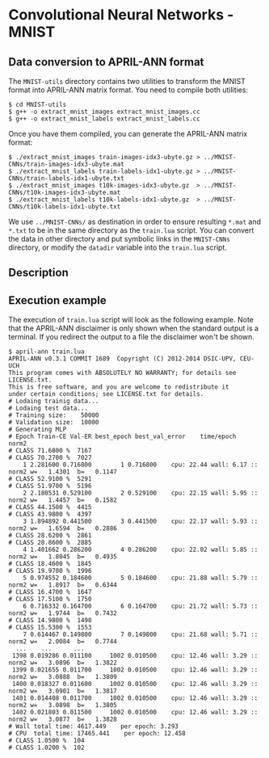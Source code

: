 Convolutional Neural Networks - MNIST
=====================================

Data conversion to APRIL-ANN format
-----------------------------------

The `MNIST-utils` directory contains two utilities to transform the MNIST format into
APRIL-ANN matrix format. You need to compile both utilities:

```
$ cd MNIST-utils
$ g++ -o extract_mnist_images extract_mnist_images.cc
$ g++ -o extract_mnist_labels extract_mnist_labels.cc
```

Once you have them compiled, you can generate the APRIL-ANN matrix format:

```
$ ./extract_mnist_images train-images-idx3-ubyte.gz > ../MNIST-CNNs/train-images-idx3-ubyte.mat
$ ./extract_mnist_labels train-labels-idx1-ubyte.gz > ../MNIST-CNNs/train-labels-idx1-ubyte.txt
$ ./extract_mnist_images t10k-images-idx3-ubyte.gz  > ../MNIST-CNNs/t10k-images-idx3-ubyte.mat
$ ./extract_mnist_labels t10k-labels-idx1-ubyte.gz  > ../MNIST-CNNs/t10k-labels-idx1-ubyte.txt
```

We use `../MNIST-CNNs/` as destination in order to ensure resulting `*.mat` and
`*.txt` to be in the same directory as the `train.lua` script. You can convert
the data in other directory and put symbolic links in the `MNIST-CNNs`
directory, or modify the `datadir` variable into the `train.lua` script.

Description
-----------



Execution example
-----------------

The execution of `train.lua` script will look as the following example. Note
that the APRIL-ANN disclaimer is only shown when the standard output is a
terminal. If you redirect the output to a file the disclaimer won't be shown.

```
$ april-ann train.lua
APRIL-ANN v0.3.1 COMMIT 1689  Copyright (C) 2012-2014 DSIC-UPV, CEU-UCH
This program comes with ABSOLUTELY NO WARRANTY; for details see LICENSE.txt.
This is free software, and you are welcome to redistribute it
under certain conditions; see LICENSE.txt for details.
# Lodaing trainig data...
# Lodaing test data...
# Training size:    50000
# Validation size:  10000
# Generating MLP
# Epoch Train-CE Val-ER best_epoch best_val_error    time/epoch    norm2
# CLASS 71.6800 %  7167
# CLASS 70.2700 %  7027
    1 2.281600 0.716800        1 0.716800    cpu: 22.44 wall: 6.17 :: norm2 w=   1.4301  b=   0.1147
# CLASS 52.9100 %  5291
# CLASS 51.9700 %  5196
    2 2.180531 0.529100        2 0.529100    cpu: 22.15 wall: 5.95 :: norm2 w=   1.4457  b=   0.1582
# CLASS 44.1500 %  4415
# CLASS 43.9800 %  4397
    3 1.894892 0.441500        3 0.441500    cpu: 22.17 wall: 5.93 :: norm2 w=   1.6594  b=   0.2886
# CLASS 28.6200 %  2861
# CLASS 28.8600 %  2885
    4 1.401662 0.286200        4 0.286200    cpu: 22.02 wall: 5.85 :: norm2 w=   1.8045  b=   0.4935
# CLASS 18.4600 %  1845
# CLASS 19.9700 %  1996
    5 0.974552 0.184600        5 0.184600    cpu: 21.88 wall: 5.79 :: norm2 w=   1.8917  b=   0.6344
# CLASS 16.4700 %  1647
# CLASS 17.5100 %  1750
    6 0.716332 0.164700        6 0.164700    cpu: 21.72 wall: 5.73 :: norm2 w=   1.9744  b=   0.7432
# CLASS 14.9800 %  1498
# CLASS 15.5300 %  1553
    7 0.614467 0.149800        7 0.149800    cpu: 21.68 wall: 5.71 :: norm2 w=   2.0084  b=   0.7744
  ...    ...      ...
 1398 0.019286 0.011100     1002 0.010500    cpu: 12.46 wall: 3.29 :: norm2 w=   3.0896  b=   1.3822
 1399 0.021655 0.011700     1002 0.010500    cpu: 12.46 wall: 3.29 :: norm2 w=   3.0888  b=   1.3809
 1400 0.018327 0.011600     1002 0.010500    cpu: 12.46 wall: 3.29 :: norm2 w=   3.0901  b=   1.3817
 1401 0.014408 0.011700     1002 0.010500    cpu: 12.46 wall: 3.29 :: norm2 w=   3.0898  b=   1.3805
 1402 0.021803 0.011500     1002 0.010500    cpu: 12.46 wall: 3.29 :: norm2 w=   3.0877  b=   1.3828
# Wall total time: 4617.449    per epoch: 3.293
# CPU  total time: 17465.441    per epoch: 12.458
# CLASS 1.0500 %  104
# CLASS 1.0200 %  102
```
